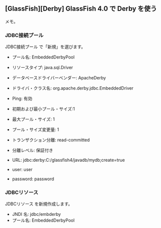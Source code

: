 ## [GlassFish][Derby] GlassFish 4.0 で Derby を使う


メモ。


### JDBC接続プール

JDBC接続プール で「新規」を選びます。


* プール名: EmbeddedDerbyPool
* リソースタイプ: java.sql.Driver
* データベースドライバーベンダー: ApacheDerby
* ドライバ・クラス名: org.apache.derby.jdbc.EmbeddedDriver
* Ping: 有効


* 初期および最小プール・サイズ:1
* 最大プール・サイズ: 1
* プール・サイズ変更量: 1


* トランザクション分離: read-committed
* 分離レベル: 保証付き


* URL: jdbc:derby:C:/glassfish4/javadb/mydb;create=true
* user: user
* password: password


### JDBCリソース

JDBCリソース を新規作成します。


* JNDI 名: jdbc/embderby
* プール名: EmbeddedDerbyPool

